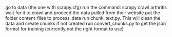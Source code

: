 go to data (the one with scrapy.cfg)
run the command: scrapy crawl arthritis
wait for it to crawl and proceed the data pulled from their website
put the folder content_files to process_data
run chunk_text.py. This will clean the data and create chunks if not created
run convert_chunks.py to get the json format for training (currently not the right format to use)
